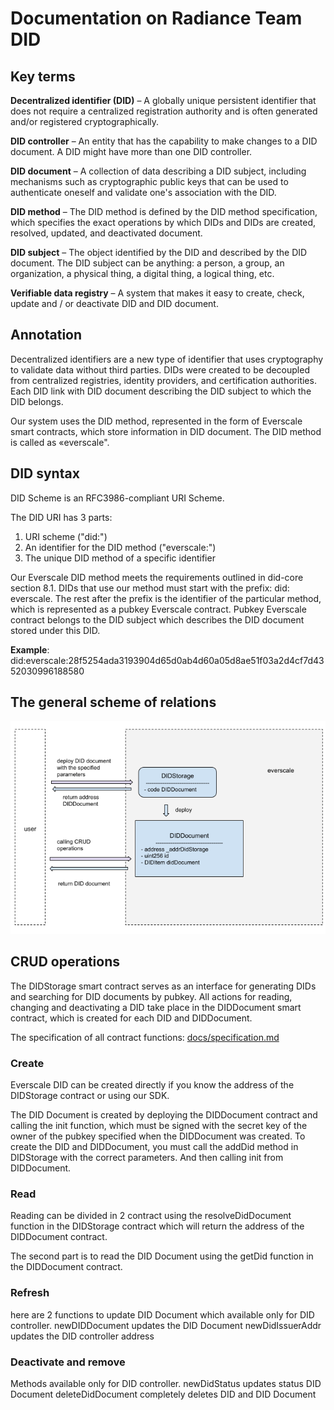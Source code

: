 # Documentation on Radiance Team DID

## Key terms

**Decentralized identifier (DID)** – A globally unique persistent identifier that does not require a centralized registration authority and is often generated and/or registered cryptographically.

**DID controller** – An entity that has the capability to make changes to a DID document. A DID might have more than one DID controller.

**DID document** – A collection of data describing a DID subject, including mechanisms such as cryptographic public keys that can be used to authenticate oneself and validate one's association with the DID.

**DID method** – The DID method is defined by the DID method specification, which specifies the exact operations by which DIDs and DIDs are created, resolved, updated, and deactivated document.

**DID subject** – The object identified by the DID and described by the DID document. The DID subject can be anything: a person, a group, an organization, a physical thing, a digital thing, a logical thing, etc.

**Verifiable data registry** – A system that makes it easy to create, check, update and / or deactivate DID and DID document.

## Annotation

Decentralized identifiers are a new type of identifier that uses cryptography to validate data without third parties. DIDs were created to be decoupled from centralized registries, identity providers, and certification authorities. Each DID link with DID document describing the DID subject to which the DID belongs.

Our system uses the DID method, represented in the form of Everscale smart contracts, which store information in DID document. The DID method is called as «everscale". 


## DID syntax

DID Scheme is an RFC3986-compliant URI Scheme.

The DID URI has 3 parts: 
1)	URI scheme ("did:")
2)	An identifier for the DID method ("everscale:")
3)	The unique DID method of a specific identifier

Our Everscale DID method meets the requirements outlined in did-core section 8.1. DIDs that use our method must start with the prefix: did: everscale. The rest after the prefix is   the identifier of the particular method, which is represented as a pubkey Everscale contract. Pubkey Everscale contract belongs to the DID subject which describes the DID document stored under this DID.


**Example**: did:everscale:28f5254ada3193904d65d0ab4d60a05d8ae51f03a2d4cf7d4352030996188580


## The general scheme of relations

![alt text](./scheme.png)


## CRUD operations

The DIDStorage smart contract serves as an interface for generating DIDs and searching for DID documents by pubkey. All actions for reading, changing and deactivating a DID take place in the DIDDocument smart contract, which is created for each DID and DIDDocument.

The specification of all contract functions: [docs/specification.md](./specification.md)

### Create

Everscale DID can be created directly if you know the address of the DIDStorage contract or using our SDK.

The DID Document is created by deploying the DIDDocument contract and calling the init function, which must be signed with the secret key of the owner of the pubkey specified when the DIDDocument was created. 
To create the DID and DIDDocument, you must call the addDid method in DIDStorage with the correct parameters. And then calling init from DIDDocument.

### Read

Reading can be divided in 2 contract using the resolveDidDocument function in the DIDStorage contract which will return the address of the DIDDocument contract.

The second part is to read the DID Document using the getDid function in the DIDDocument contract.


### Refresh

here are 2 functions to update DID Document which available only for DID controller.
newDIDDocument updates the DID Document 
newDidIssuerAddr updates the DID controller address

### Deactivate and remove

Methods available only for DID controller.
newDidStatus updates status DID Document
deleteDidDocument completely deletes DID and DID Document
